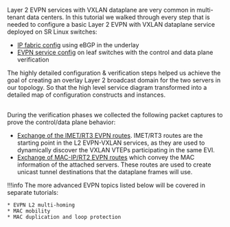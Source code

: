 <script type="text/javascript" src="https://cdn.jsdelivr.net/gh/hellt/drawio-js@main/embed2.js" async></script>
Layer 2 EVPN services with VXLAN dataplane are very common in multi-tenant data centers. In this tutorial we walked through every step that is needed to configure a basic Layer 2 EVPN with VXLAN dataplane service deployed on SR Linux switches:

* [IP fabric config](fabric.md) using eBGP in the underlay
* [EVPN service config](evpn.md) on leaf switches with the control and data plane verification

The highly detailed configuration & verification steps helped us achieve the goal of creating an overlay Layer 2 broadcast domain for the two servers in our topology. So that the high level service diagram transformed into a detailed map of configuration constructs and instances.

<div class="mxgraph" style="max-width:100%;border:1px solid transparent;margin:0 auto; display:block;" data-mxgraph="{&quot;page&quot;:9,&quot;zoom&quot;:4,&quot;highlight&quot;:&quot;#0000ff&quot;,&quot;nav&quot;:true,&quot;check-visible-state&quot;:true,&quot;resize&quot;:true,&quot;url&quot;:&quot;https://raw.githubusercontent.com/srl-labs/learn-srlinux/diagrams/quickstart.drawio&quot;}"></div>

During the verification phases we collected the following packet captures to prove the control/data plane behavior:

* [Exchange of the IMET/RT3 EVPN routes][capture-imets]. IMET/RT3 routes are the starting point in the L2 EVPN-VXLAN services, as they are used to dynamically discover the VXLAN VTEPs participating in the same EVI.
* [Exchange of MAC-IP/RT2 EVPN routes][capture-rt2-datapath] which convey the MAC information of the attached servers. These routes are used to create unicast tunnel destinations that the dataplane frames will use.

!!!info
    The more advanced EVPN topics listed below will be covered in separate tutorials:

    * EVPN L2 multi-homing
    * MAC mobility
    * MAC duplication and loop protection

[capture-imets]: https://github.com/srl-labs/learn-srlinux/blob/master/docs/tutorials/l2evpn/evpn01-imet-routes.pcapng
[capture-rt2-datapath]: https://github.com/srl-labs/learn-srlinux/blob/master/docs/tutorials/l2evpn/evpn01-macip-routes.pcapng